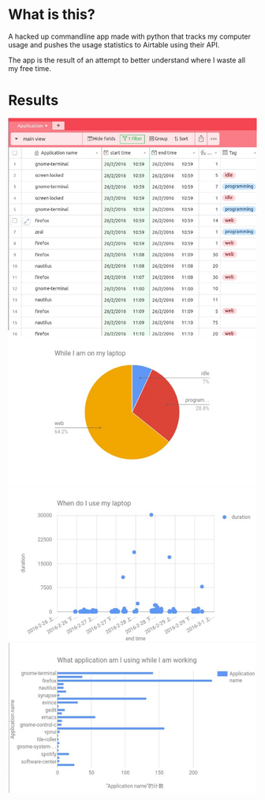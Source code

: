 # What is this? 

A hacked up commandline app made with python that tracks my computer usage and pushes the usage statistics to Airtable using their API.

The app is the result of an attempt to better understand where I waste all my free time. 

# Results 
![Airtable backend](./img/Selection_030.jpg)
![What do I do](./img/Selection_032.jpg)
![When do I do it](./img/Selection_033.jpg)
![What do I use](./img/Selection_034.jpg)
